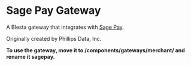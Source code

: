 # Sage Pay Gateway

A Blesta gateway that integrates with [Sage Pay](https://www.sagepay.co.uk/).

Originally created by Phillips Data, Inc.

**To use the gateway, move it to /components/gateways/merchant/ and rename it sagepay.**
